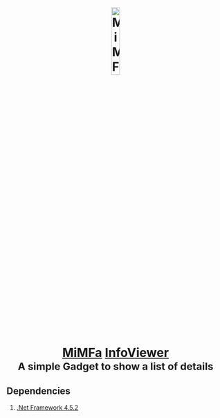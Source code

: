 <h1 align="center">
	<a href="https://gadget.mimfa.net" target="_blank">
		<img alt="MiMFa Gadget" width="20%" src="https://gadget.mimfa.net/product/InfoViewer/logo.png"/>
		<br>
		<a href="https://github.com/mimfa">MiMFa</a> <a href="https://github.com/mimfa/MockMeeting">InfoViewer</a>
	</a>
	<br><sub>A simple Gadget to show a list of details</sub>
</h1>
<h2>Dependencies</h2>
<ol>
  <li><a href="https://versionsof.net/framework/4.5.2">.Net Framework 4.5.2</a></li>
</ol>
